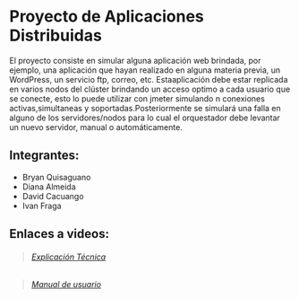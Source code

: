 # Proyecto de Aplicaciones Distribuidas

El proyecto consiste en simular alguna aplicación web brindada, por ejemplo, una aplicación que hayan realizado en alguna materia previa, un WordPress, un servicio ftp, correo, etc. Estaaplicación debe estar replicada en varios nodos del clúster brindando un acceso optimo a cada usuario que se conecte, esto lo puede utilizar con jmeter simulando n conexiones activas,simultaneas y soportadas.Posteriormente se simulará una falla en alguno de los servidores/nodos para lo cual el orquestador
debe levantar un nuevo servidor, manual o automáticamente.

## Integrantes:
- Bryan Quisaguano
- Diana Almeida
- David Cacuango
- Ivan Fraga

## Enlaces a videos:
> ######  [Explicación Técnica](https://youtu.be/T1SgVZopxSE)

> ######  [Manual de usuario](https://youtu.be/MsEs8JwysdI)
